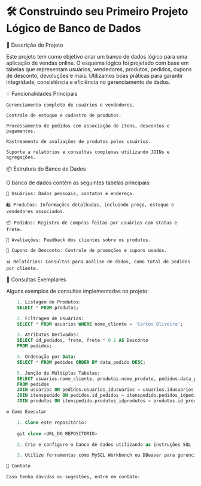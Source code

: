 # 🛠️ Construindo seu Primeiro Projeto Lógico de Banco de Dados

📝 Descrição do Projeto

Este projeto tem como objetivo criar um banco de dados lógico para uma aplicação de vendas online. O esquema lógico foi projetado com base em tabelas que representam usuários, vendedores, produtos, pedidos, cupons de desconto, devoluções e mais. Utilizamos boas práticas para garantir integridade, consistência e eficiência no gerenciamento de dados.

💡 Funcionalidades Principais

    Gerenciamento completo de usuários e vendedores.

    Controle de estoque e cadastro de produtos.

    Processamento de pedidos com associação de itens, descontos e pagamentos.

    Rastreamento de avaliações de produtos pelos usuários.

    Suporte a relatórios e consultas complexas utilizando JOINs e agregações.

📦 Estrutura do Banco de Dados

O banco de dados contém as seguintes tabelas principais:

    👤 Usuários: Dados pessoais, contatos e endereço.

    🛍️ Produtos: Informações detalhadas, incluindo preço, estoque e vendedores associados.

    📦 Pedidos: Registro de compras feitas por usuários com status e frete.

    🔧 Avaliações: Feedback dos clientes sobre os produtos.

    📄 Cupons de Desconto: Controle de promoções e cupons usados.

    📊 Relatórios: Consultas para análise de dados, como total de pedidos por cliente.

🚀 Consultas Exemplares

Alguns exemplos de consultas implementadas no projeto:
```sql
    1. Listagem de Produtos:
    SELECT * FROM produtos;

    2. Filtragem de Usuários:
    SELECT * FROM usuarios WHERE nome_cliente = 'Carlos Oliveira';

    3. Atributos Derivados:
    SELECT id_pedidos, frete, frete * 0.1 AS Desconto 
    FROM pedidos;

    4. Ordenação por Data:
    SELECT * FROM pedidos ORDER BY data_pedido DESC;

    5. Junção de Múltiplas Tabelas:
    SELECT usuarios.nome_cliente, produtos.nome_produto, pedidos.data_pedido 
    FROM pedidos 
    JOIN usuarios ON pedidos.usuarios_idusuarios = usuarios.idusuarios 
    JOIN itenspedido ON pedidos.id_pedidos = itenspedido.pedidos_idpedidos 
    JOIN produtos ON itenspedido.produtos_idprodutos = produtos.id_produtos;

⚙️ Como Executar

    1. Clone este repositório:
    
    git clone <URL_DO_REPOSITORIO>

    2. Crie e configure o banco de dados utilizando as instruções SQL fornecidas.

    3. Utilize ferramentas como MySQL Workbench ou DBeaver para gerenciar e executar as queries.

📩 Contato

Caso tenha dúvidas ou sugestões, entre em contato:



